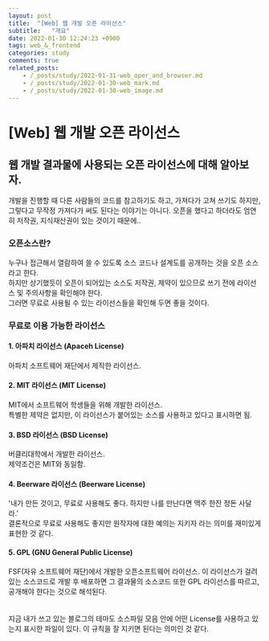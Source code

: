```yaml
---
layout: post
title:  "[Web] 웹 개발 오픈 라이선스"
subtitle:   "개요"
date: 2022-01-30 12:24:23 +0900
tags: web_&_frontend
categories: study
comments: true
related_posts:
    - /_posts/study/2022-01-31-web_oper_and_browser.md
    - /_posts/study/2022-01-30-web_mark.md
    - /_posts/study/2022-01-30-web_image.md
---
```


# [Web] 웹 개발 오픈 라이선스<br/>

## 웹 개발 결과물에 사용되는 오픈 라이선스에 대해 알아보자.<br/>

개발을 진행할 때 다른 사람들의 코드를 참고하기도 하고, 가져다가 고쳐 쓰기도 하지만, 그렇다고 무작정 가져다가 써도 된다는 이야기는 아니다.
오픈을 했다고 하더라도 엄연히 저작권, 지식재산권이 있는 것이기 때문에..<br/>

### 오픈소스란?

누구나 접근해서 열람하여 쓸 수 있도록 소스 코드나 설계도를 공개하는 것을 오픈 소스라고 한다.<br/>
하지만 상기했듯이 오픈이 되어있는 소스도 저작권, 제약이 있으므로 쓰기 전에 라이선스 및 주의사항을 확인해야 한다.<br/>
그러면 무료로 사용될 수 있는 라이선스들을 확인해 두면 좋을 것이다.<br/>

### 무료로 이용 가능한 라이선스<br/>

#### 1. 아파치 라이선스 (Apaceh License) <br/>

아파치 소프트웨어 재단에서 제작한 라이선스.<br/>

#### 2. MIT 라이선스 (MIT License) <br/>

MIT에서 소프트웨어 학생들을 위해 개발한 라이선스.<br/>
특별한 제약은 없지만, 이 라이선스가 붙어있는 소스를 사용하고 있다고 표시하면 됨.<br/>

#### 3. BSD 라이선스 (BSD License) <br/>

버클리대학에서 개발한 라이선스.<br/>
제약조건은 MIT와 동일함.<br/>

#### 4. Beerware 라이선스 (Beerware License) <br/>

'내가 만든 것이고, 무료로 사용해도 좋다. 하지만 나를 만난다면 맥주 한잔 정돈 사달라.'<br/>
결론적으로 무료로 사용해도 좋지만 원작자에 대한 예의는 지키자 라는 의미를 재미있게 표현한 것 같다.<br/>

#### 5. GPL (GNU General Public License) <br/>

FSF(자유 소프트웨어 재단)에서 개발한 오픈소프트웨어 라이선스. 이 라이선스가 걸려있는 소스코드로 개발 후 배포하면 그 결과물의 소스코드 또한 GPL 라이선스를 따르고, 공개해야 한다는 것으로 해석된다.<br/>
<br/>
<br/>
지금 내가 쓰고 있는 블로그의 테마도 소스파일 모음 안에 어떤 License를 사용하고 있는지 표시한 파일이 있다. 이 규칙을 잘 지키면 된다는 의미인 것 같다.<br/>